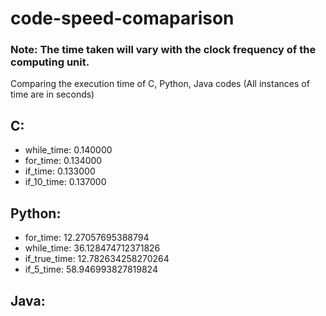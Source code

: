 # code-speed-comaparison
### Note: The time taken will vary with the clock frequency of the computing unit.
Comparing the execution time of C, Python, Java codes
(All instances of time are in seconds)
## C:
* while_time: 0.140000
* for_time: 0.134000
* if_time: 0.133000
* if_10_time: 0.137000


## Python:
* for_time: 12.27057695388794
* while_time: 36.128474712371826
* if_true_time: 12.782634258270264
* if_5_time: 58.946993827819824

## Java:
